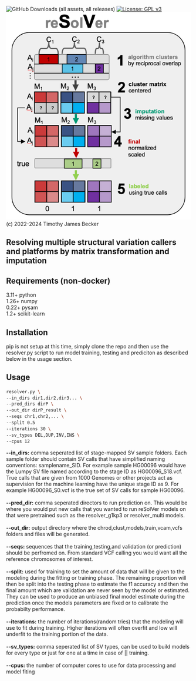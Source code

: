 <img alt="GitHub Downloads (all assets, all releases)" src="https://img.shields.io/github/downloads/timothyjamesbecker/reSolVer/total"> [![License: GPL v3](https://img.shields.io/badge/License-GPLv3-blue.svg)](https://www.gnu.org/licenses/gpl-3.0)<br>
![Alt text](resolver_diagram.png?raw=true "reSolVer")
<br>(c) 2022-2024 Timothy James Becker
## Resolving multiple structural variation callers and platforms by matrix transformation and imputation

## Requirements (non-docker)
3.11+ python <br>
1.26+ numpy <br>
0.22+ pysam <br>
1.2+  scikit-learn <br>

## Installation
pip is not setup at this time, simply clone the repo and then use the resolver.py script to run model training, testing and prediciton as described below in the usage section.

## Usage
```bash
resolver.py \
--in_dirs dir1,dir2,dir3... \
--pred_dirs dirP \
--out_dir dirP_result \
--seqs chr1,chr2,... \
--split 0.5
--iterations 30 \
--sv_types DEL,DUP,INV,INS \
--cpus 12
```

<b>--in_dirs:</b> comma seperated list of stage-mapped SV sample folders. Each sample folder should contain SV calls that have simplified naming conventions: samplename_SID. For example sample HG00096 would have the Lumpy SV file named according to the stage ID as HG00096_S18.vcf. True calls that are given from 1000 Genomes or other projects act as supervision for the machine learning have the unique stage ID as 9. For example HG00096_S0.vcf is the true set of SV calls for sample HG00096.<br>
<br>
<b>--pred_dir:</b> comma seperated directors to run prediction on. This would be where you would put new calls that you wanted to run reSolVer models on that were pretrained such as the resolver_g1kp3 or resolver_multi models.<br>
<br>
<b>--out_dir:</b> output directory where the chrod,clust,models,train,vcam,vcfs folders and files will be generated.<br>
<br>
<b>--seqs:</b> sequences that the training,testing,and validation (or prediction) should be perfromed on. From standard VCF calling you would want all the reference chromosomes of interest.<br>
<br>
<b>--split:</b> used for training to set the amount of data that will be given to the modeling during the fitting or training phase. The remaining proportion will then be split into the testing phase to estimate the f1 accuracy and then the final amount which are validation are never seen by the model or estimated. They can be used to produce an unbiased final model estimate during the prediction once the models parameters are fixed or to calibrate the probabilty performance.<br>
<br>
<b>--iterations:</b> the number of iterations(random tries) that the modeling will use to fit during training. Higher iterations will often overfit and low will underfit to the training portion of the data.<br>
<br>
<b>--sv_types:</b> comma seperated list of SV types, can be used to build models for every type or just for one at a time in case of || training.<br>
<br>
<b>--cpus:</b> the number of computer cores to use for data processing and model fiting<br>

